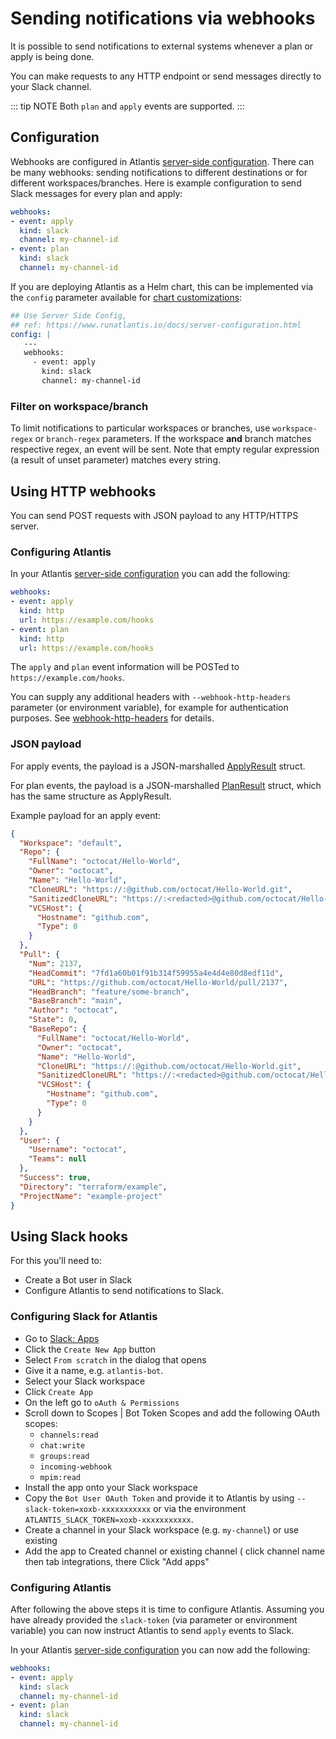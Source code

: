 # Sending notifications via webhooks

It is possible to send notifications to external systems whenever a plan or apply is being done.

You can make requests to any HTTP endpoint or send messages directly to your Slack channel.

::: tip NOTE
Both `plan` and `apply` events are supported.
:::

## Configuration

Webhooks are configured in Atlantis [server-side configuration](server-configuration.md).
There can be many webhooks: sending notifications to different destinations or for different
workspaces/branches. Here is example configuration to send Slack messages for every plan and apply:

```yaml
webhooks:
- event: apply
  kind: slack
  channel: my-channel-id
- event: plan
  kind: slack
  channel: my-channel-id
```

If you are deploying Atlantis as a Helm chart, this can be implemented via the `config` parameter available for [chart customizations](https://github.com/runatlantis/helm-charts#customization):

```yaml
## Use Server Side Config,
## ref: https://www.runatlantis.io/docs/server-configuration.html
config: |
   ---
   webhooks:
     - event: apply
       kind: slack
       channel: my-channel-id
```

### Filter on workspace/branch

To limit notifications to particular workspaces or branches, use `workspace-regex` or `branch-regex` parameters.
If the workspace **and** branch matches respective regex, an event will be sent. Note that empty regular expression
(a result of unset parameter) matches every string.

## Using HTTP webhooks

You can send POST requests with JSON payload to any HTTP/HTTPS server.

### Configuring Atlantis

In your Atlantis [server-side configuration](server-configuration.md) you can add the following:

```yaml
webhooks:
- event: apply
  kind: http
  url: https://example.com/hooks
- event: plan
  kind: http
  url: https://example.com/hooks
```

The `apply` and `plan` event information will be POSTed to `https://example.com/hooks`.

You can supply any additional headers with `--webhook-http-headers` parameter (or environment variable),
for example for authentication purposes. See [webhook-http-headers](server-configuration.md#webhook-http-headers) for details.

### JSON payload

For apply events, the payload is a JSON-marshalled [ApplyResult](https://pkg.go.dev/github.com/runatlantis/atlantis/server/events/webhooks#ApplyResult) struct.

For plan events, the payload is a JSON-marshalled [PlanResult](https://pkg.go.dev/github.com/runatlantis/atlantis/server/events/webhooks#PlanResult) struct, which has the same structure as ApplyResult.

Example payload for an apply event:

```json
{
  "Workspace": "default",
  "Repo": {
    "FullName": "octocat/Hello-World",
    "Owner": "octocat",
    "Name": "Hello-World",
    "CloneURL": "https://:@github.com/octocat/Hello-World.git",
    "SanitizedCloneURL": "https://:<redacted>@github.com/octocat/Hello-World.git",
    "VCSHost": {
      "Hostname": "github.com",
      "Type": 0
    }
  },
  "Pull": {
    "Num": 2137,
    "HeadCommit": "7fd1a60b01f91b314f59955a4e4d4e80d8edf11d",
    "URL": "https://github.com/octocat/Hello-World/pull/2137",
    "HeadBranch": "feature/some-branch",
    "BaseBranch": "main",
    "Author": "octocat",
    "State": 0,
    "BaseRepo": {
      "FullName": "octocat/Hello-World",
      "Owner": "octocat",
      "Name": "Hello-World",
      "CloneURL": "https://:@github.com/octocat/Hello-World.git",
      "SanitizedCloneURL": "https://:<redacted>@github.com/octocat/Hello-World.git",
      "VCSHost": {
        "Hostname": "github.com",
        "Type": 0
      }
    }
  },
  "User": {
    "Username": "octocat",
    "Teams": null
  },
  "Success": true,
  "Directory": "terraform/example",
  "ProjectName": "example-project"
}
```

## Using Slack hooks

For this you'll need to:

* Create a Bot user in Slack
* Configure Atlantis to send notifications to Slack.

### Configuring Slack for Atlantis

* Go to [Slack: Apps](https://api.slack.com/apps)
* Click the `Create New App` button
* Select `From scratch` in the dialog that opens
* Give it a name, e.g. `atlantis-bot`.
* Select your Slack workspace
* Click `Create App`
* On the left go to `oAuth & Permissions`
* Scroll down to Scopes | Bot Token Scopes and add the following OAuth scopes:
  * `channels:read`
  * `chat:write`
  * `groups:read`
  * `incoming-webhook`
  * `mpim:read`
* Install the app onto your Slack workspace
* Copy the `Bot User OAuth Token` and provide it to Atlantis by using `--slack-token=xoxb-xxxxxxxxxxx` or via the environment `ATLANTIS_SLACK_TOKEN=xoxb-xxxxxxxxxxx`.
* Create a channel in your Slack workspace (e.g. `my-channel`) or use existing
* Add the app to Created channel or existing channel ( click channel name then tab integrations, there Click "Add apps"

### Configuring Atlantis

After following the above steps it is time to configure Atlantis. Assuming you have already provided the `slack-token` (via parameter or environment variable) you can now instruct Atlantis to send `apply` events to Slack.

In your Atlantis [server-side configuration](server-configuration.md) you can now add the following:

```yaml
webhooks:
- event: apply
  kind: slack
  channel: my-channel-id
- event: plan
  kind: slack
  channel: my-channel-id
```
